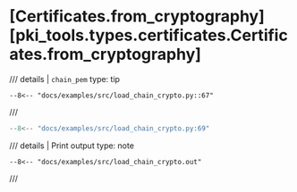 # [Certificates.from_cryptography][pki_tools.types.certificates.Certificates.from_cryptography]

/// details | `chain_pem`
    type: tip
```
--8<-- "docs/examples/src/load_chain_crypto.py::67"
```
///

```python
--8<-- "docs/examples/src/load_chain_crypto.py:69"
```

/// details | Print output
    type: note
``` 
--8<-- "docs/examples/src/load_chain_crypto.out"
```
///

